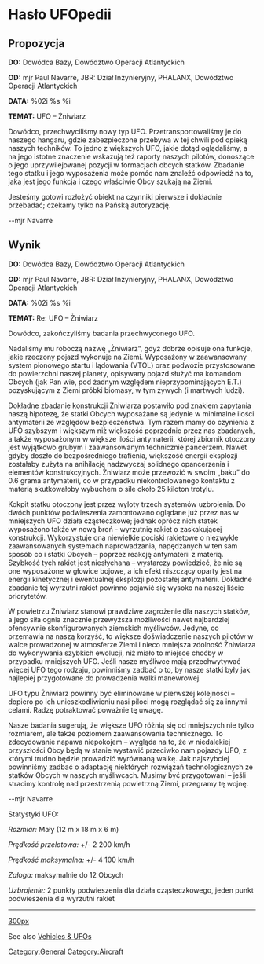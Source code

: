 # Hasło UFOpedii

## Propozycja

**DO:** Dowódca Bazy, Dowództwo Operacji Atlantyckich

**OD:** mjr Paul Navarre, JBR: Dział Inżynieryjny, PHALANX, Dowództwo
Operacji Atlantyckich

**DATA:** %02i %s %i

**TEMAT:** UFO – Żniwiarz

Dowódco, przechwyciliśmy nowy typ UFO. Przetransportowaliśmy je do
naszego hangaru, gdzie zabezpieczone przebywa w tej chwili pod opieką
naszych techników. To jedno z większych UFO, jakie dotąd oglądaliśmy, a
na jego istotne znaczenie wskazują też raporty naszych pilotów,
donoszące o jego uprzywilejowanej pozycji w formacjach obcych statków.
Zbadanie tego statku i jego wyposażenia może pomóc nam znaleźć odpowiedź
na to, jaka jest jego funkcja i czego właściwie Obcy szukają na Ziemi.

Jesteśmy gotowi rozłożyć obiekt na czynniki pierwsze i dokładnie
przebadać; czekamy tylko na Pańską autoryzację.

--mjr Navarre

## Wynik

**DO:** Dowódca Bazy, Dowództwo Operacji Atlantyckich

**OD:** mjr Paul Navarre, JBR: Dział Inżynieryjny, PHALANX, Dowództwo
Operacji Atlantyckich

**DATA:** %02i %s %i

**TEMAT:** Re: UFO – Żniwiarz

Dowódco, zakończyliśmy badania przechwyconego UFO.

Nadaliśmy mu roboczą nazwę „Żniwiarz”, gdyż dobrze opisuje ona funkcje,
jakie rzeczony pojazd wykonuje na Ziemi. Wyposażony w zaawansowany
system pionowego startu i lądowania (VTOL) oraz podwozie przystosowane
do powierzchni naszej planety, opisywany pojazd służyć ma komandom
Obcych (jak Pan wie, pod żadnym względem nieprzypominających E.T.)
pozyskującym z Ziemi próbki biomasy, w tym żywych (i martwych ludzi).

Dokładne zbadanie konstrukcji Żniwiarza postawiło pod znakiem zapytania
naszą hipotezę, że statki Obcych wyposażane są jedynie w minimalne
ilości antymaterii ze względów bezpieczeństwa. Tym razem mamy do
czynienia z UFO szybszym i większym niż większość poprzednio przez nas
zbadanych, a także wyposażonym w większe ilości antymaterii, której
zbiornik otoczony jest wyjątkowo grubym i zaawansowanym technicznie
pancerzem. Nawet gdyby doszło do bezpośredniego trafienia, większość
energii eksplozji zostałaby zużyta na anihilację nadzwyczaj solidnego
opancerzenia i elementów konstrukcyjnych. Żniwiarz może przewozić w
swoim „baku” do 0.6 grama antymaterii, co w przypadku niekontrolowanego
kontaktu z materią skutkowałoby wybuchem o sile około 25 kiloton
trotylu.

Kokpit statku otoczony jest przez wyloty trzech systemów uzbrojenia. Do
dwóch punktów podwieszenia zamontowano oglądane już przez nas w
mniejszych UFO działa cząsteczkowe; jednak oprócz nich statek wyposażono
także w nową broń - wyrzutnię rakiet o zaskakującej konstrukcji.
Wykorzystuje ona niewielkie pociski rakietowe o niezwykle zaawansowanych
systemach naprowadzania, napędzanych w ten sam sposób co i statki Obcych
– poprzez reakcję antymaterii z materią. Szybkość tych rakiet jest
niesłychana – wystarczy powiedzieć, że nie są one wyposażone w głowice
bojowe, a ich efekt niszczący oparty jest na energii kinetycznej i
ewentualnej eksplozji pozostałej antymaterii. Dokładne zbadanie tej
wyrzutni rakiet powinno pojawić się wysoko na naszej liście priorytetów.

W powietrzu Żniwiarz stanowi prawdziwe zagrożenie dla naszych statków, a
jego siła ognia znacznie przewyższa możliwości nawet najbardziej
ofensywnie skonfigurowanych ziemskich myśliwców. Jedyne, co przemawia na
naszą korzyść, to większe doświadczenie naszych pilotów w walce
prowadzonej w atmosferze Ziemi i nieco mniejsza zdolność Żniwiarza do
wykonywania szybkich ewolucji, niż miało to miejsce choćby w przypadku
mniejszych UFO. Jeśli nasze myśliwce mają przechwytywać więcej UFO tego
rodzaju, powinniśmy zadbać o to, by nasze statki były jak najlepiej
przygotowane do prowadzenia walki manewrowej.

UFO typu Żniwiarz powinny być eliminowane w pierwszej kolejności –
dopiero po ich unieszkodliwieniu nasi piloci mogą rozglądać się za
innymi celami. Radzę potraktować poważnie tę uwagę.

Nasze badania sugerują, że większe UFO różnią się od mniejszych nie
tylko rozmiarem, ale także poziomem zaawansowania technicznego. To
zdecydowanie napawa niepokojem – wygląda na to, że w niedalekiej
przyszłości Obcy będą w stanie wystawić przeciwko nam pojazdy UFO, z
którymi trudno będzie prowadzić wyrównaną walkę. Jak najszybciej
powinniśmy zadbać o adaptację niektórych rozwiązań technologicznych ze
statków Obcych w naszych myśliwcach. Musimy być przygotowani – jeśli
stracimy kontrolę nad przestrzenią powietrzną Ziemi, przegramy tę wojnę.

--mjr Navarre

Statystyki UFO:

*Rozmiar:* Mały (12 m x 18 m x 6 m)

*Prędkość przelotowa:* +/- 2 200 km/h

*Prędkość maksymalna:* +/- 4 100 km/h

*Załoga:* maksymalnie do 12 Obcych

*Uzbrojenie:* 2 punkty podwieszenia dla działa cząsteczkowego, jeden
punkt podwieszenia dla wyrzutni rakiet

------------------------------------------------------------------------

[300px](image:Ufo_harvester.jpg "wikilink")

See also [Vehicles & UFOs](Vehicles_&_UFOs "wikilink")

[Category:General](Category:General "wikilink")
[Category:Aircraft](Category:Aircraft "wikilink")